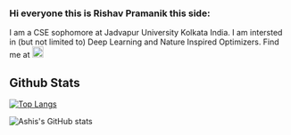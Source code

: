 ### Hi everyone this is Rishav Pramanik this side:
I am a CSE sophomore at Jadvapur University Kolkata India. I am intersted in (but not limited to) Deep Learning and Nature Inspired Optimizers. Find me at [<img src='https://img.shields.io/badge/LinkedIn-0077B5?style=for-the-badge&logo=linkedin&logoColor=white' alt='linkedin' height='20'>](https://www.linkedin.com/in/rishavpramanik/) 




## Github Stats
[![Top Langs](https://github-readme-stats.vercel.app/api/top-langs/?username=rishavpramanik&theme=tokyonight)](https://github.com/rishavpramanik/github-readme-stats)

![Ashis's GitHub stats](https://github-readme-stats.vercel.app/api?username=rishavpramanik&show_icons=true&theme=tokyonight)


